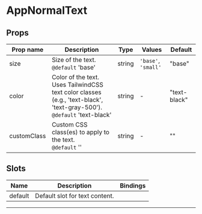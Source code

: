 # AppNormalText

## Props

| Prop name   | Description                                                                                                               | Type   | Values              | Default      |
| ----------- | ------------------------------------------------------------------------------------------------------------------------- | ------ | ------------------- | ------------ |
| size        | Size of the text.<br/>`@default` 'base'                                                                                   | string | `'base'`, `'small'` | "base"       |
| color       | Color of the text. Uses TailwindCSS text color classes (e.g., 'text-black', 'text-gray-500').<br/>`@default` 'text-black' | string | -                   | "text-black" |
| customClass | Custom CSS class(es) to apply to the text.<br/>`@default` ''                                                              | string | -                   | ""           |

## Slots

| Name    | Description                    | Bindings |
| ------- | ------------------------------ | -------- |
| default | Default slot for text content. |          |

---
